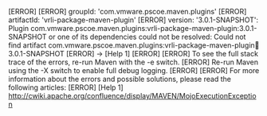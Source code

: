 [ERROR] 
[ERROR] groupId: 'com.vmware.pscoe.maven.plugins'
[ERROR] artifactId: 'vrli-package-maven-plugin'
[ERROR] version: '3.0.1-SNAPSHOT': Plugin com.vmware.pscoe.maven.plugins:vrli-package-maven-plugin:3.0.1-SNAPSHOT or one of its dependencies could not be resolved: Could not find artifact com.vmware.pscoe.maven.plugins:vrli-package-maven-plugin:jar:3.0.1-SNAPSHOT
[ERROR] -> [Help 1]
[ERROR] 
[ERROR] To see the full stack trace of the errors, re-run Maven with the -e switch.
[ERROR] Re-run Maven using the -X switch to enable full debug logging.
[ERROR] 
[ERROR] For more information about the errors and possible solutions, please read the following articles:
[ERROR] [Help 1] http://cwiki.apache.org/confluence/display/MAVEN/MojoExecutionException
